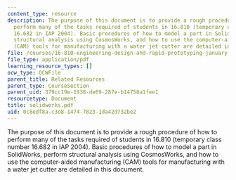 ```yaml
---
content_type: resource
description: The purpose of this document is to provide a rough procedure of how to
  perform many of the tasks required of students in 16.810 (temporary class number
  16.682 in IAP 2004). Basic procedures of how to model a part in SolidWorks, perform
  structural analysis using CosmosWorks, and how to use the computer-aided manufacturing
  (CAM) tools for manufacturing with a water jet cutter are detailed in this document.
file: /courses/16-810-engineering-design-and-rapid-prototyping-january-iap-2005/0c8edf8ac3d8147478231da42d732be2_solidworks.pdf
file_type: application/pdf
learning_resource_types: []
ocw_type: OCWFile
parent_title: Related Resources
parent_type: CourseSection
parent_uid: 379cc19e-1938-de69-287e-b14758a1fee1
resourcetype: Document
title: solidworks.pdf
uid: 0c8edf8a-c3d8-1474-7823-1da42d732be2
---
```

The purpose of this document is to provide a rough procedure of how to perform many of the tasks required of students in 16.810 (temporary class number 16.682 in IAP 2004). Basic procedures of how to model a part in SolidWorks, perform structural analysis using CosmosWorks, and how to use the computer-aided manufacturing (CAM) tools for manufacturing with a water jet cutter are detailed in this document.


